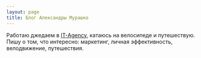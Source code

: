```yaml
---
layout: page
title: Блог Александры Мурашко 
---
```


Работаю джедаем в <a href="it-agency.ru" target="_blank">IT-Agency</a>, катаюсь на велосипеде и путешествую. <br>
Пишу о том, что интересно: маркетинг, личная эффективность, велодвижение, путешествия.
